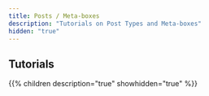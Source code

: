 ```yaml
---
title: Posts / Meta-boxes
description: "Tutorials on Post Types and Meta-boxes"
hidden: "true"
---
```

## Tutorials

{{% children description="true" showhidden="true" %}}
